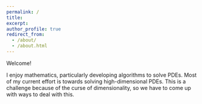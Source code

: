 ```yaml
---
permalink: /
title: 
excerpt: 
author_profile: true
redirect_from: 
  - /about/
  - /about.html
---
```


Welcome!

I enjoy mathematics, particularly developing algorithms to solve PDEs. Most of my current effort is towards solving high-dimensional PDEs. This is a challenge because of the curse of dimensionality, so we have to come up with ways to deal with this. 
